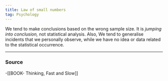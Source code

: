 ```yaml
---
title: Law of small numbers
tag: Psychology 
---
```


We tend to make conclusions based on the wrong sample size. It is *jumping into conclusion,* not statistical analysis. Also, We tend to generalise incidents that we personally observe, while we have no idea or data related to the statistical occurrence.  

--- 
### Source
-[[BOOK- Thinking, Fast and Slow]]